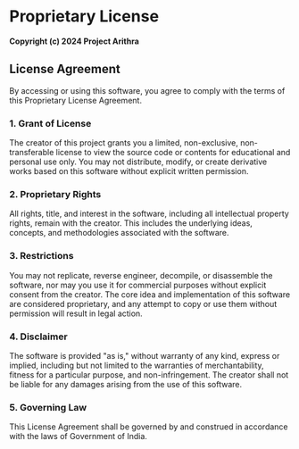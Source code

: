 # Proprietary License

**Copyright (c) 2024 Project Arithra**

## License Agreement

By accessing or using this software, you agree to comply with the terms of this Proprietary License Agreement. 

### 1. Grant of License
The creator of this project grants you a limited, non-exclusive, non-transferable license to view the source code or contents for educational and personal use only. You may not distribute, modify, or create derivative works based on this software without explicit written permission.

### 2. Proprietary Rights
All rights, title, and interest in the software, including all intellectual property rights, remain with the creator. This includes the underlying ideas, concepts, and methodologies associated with the software. 

### 3. Restrictions
You may not replicate, reverse engineer, decompile, or disassemble the software, nor may you use it for commercial purposes without explicit consent from the creator. The core idea and implementation of this software are considered proprietary, and any attempt to copy or use them without permission will result in legal action.

### 4. Disclaimer
The software is provided "as is," without warranty of any kind, express or implied, including but not limited to the warranties of merchantability, fitness for a particular purpose, and non-infringement. The creator shall not be liable for any damages arising from the use of this software.

### 5. Governing Law
This License Agreement shall be governed by and construed in accordance with the laws of Government of India.

